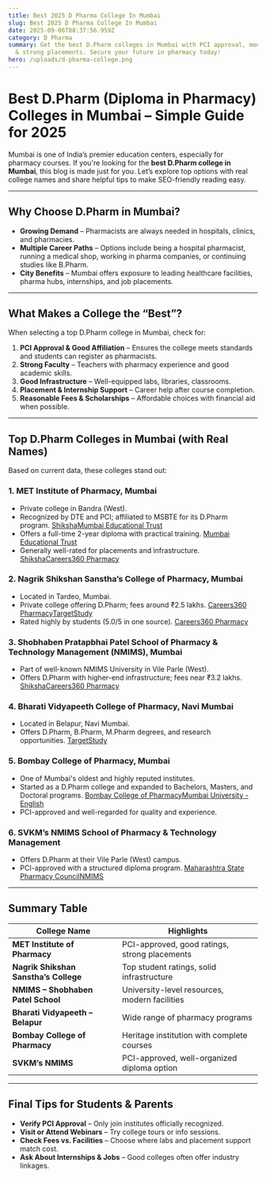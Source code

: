 ```yaml
---
title: Best 2025 D Pharma College In Mumbai
slug: Best 2025 D Pharma College In Mumbai
date: 2025-09-06T08:37:56.959Z
category: D Pharma
summary: Get the best D.Pharm colleges in Mumbai with PCI approval, modern labs
  & strong placements. Secure your future in pharmacy today!
hero: /uploads/d-pharma-college.png
---
```

<!--StartFragment-->

# Best D.Pharm (Diploma in Pharmacy) Colleges in Mumbai – Simple Guide for 2025

Mumbai is one of India’s premier education centers, especially for pharmacy courses. If you're looking for the **best D.Pharm college in Mumbai**, this blog is made just for you. Let’s explore top options with real college names and share helpful tips to make SEO-friendly reading easy.

- - -

## Why Choose D.Pharm in Mumbai?

* **Growing Demand** – Pharmacists are always needed in hospitals, clinics, and pharmacies.
* **Multiple Career Paths** – Options include being a hospital pharmacist, running a medical shop, working in pharma companies, or continuing studies like B.Pharm.
* **City Benefits** – Mumbai offers exposure to leading healthcare facilities, pharma hubs, internships, and job placements.

- - -

## What Makes a College the “Best”?

When selecting a top D.Pharm college in Mumbai, check for:

1. **PCI Approval & Good Affiliation** – Ensures the college meets standards and students can register as pharmacists.
2. **Strong Faculty** – Teachers with pharmacy experience and good academic skills.
3. **Good Infrastructure** – Well-equipped labs, libraries, classrooms.
4. **Placement & Internship Support** – Career help after course completion.
5. **Reasonable Fees & Scholarships** – Affordable choices with financial aid when possible.

- - -

## Top D.Pharm Colleges in Mumbai (with Real Names)

Based on current data, these colleges stand out:

### 1. **MET Institute of Pharmacy, Mumbai**

* Private college in Bandra (West).
* Recognized by DTE and PCI; affiliated to MSBTE for its D.Pharm program. [Shiksha](https://www.shiksha.com/medicine-health-sciences/pharmacy/colleges/diploma-courses-mumbai-all?utm_source=chatgpt.com)[Mumbai Educational Trust](https://www.met.edu/institute/institute_of_pharmacy/DPharm?utm_source=chatgpt.com)
* Offers a full-time 2-year diploma with practical training. [Mumbai Educational Trust](https://www.met.edu/institute/institute_of_pharmacy/DPharm?utm_source=chatgpt.com)
* Generally well-rated for placements and infrastructure. [Shiksha](https://www.shiksha.com/medicine-health-sciences/pharmacy/colleges/diploma-courses-mumbai-all?utm_source=chatgpt.com)[Careers360 Pharmacy](https://pharmacy.careers360.com/colleges/list-of-diploma-pharmacy-colleges-in-mumbai?utm_source=chatgpt.com)

### 2. **Nagrik Shikshan Sanstha’s College of Pharmacy, Mumbai**

* Located in Tardeo, Mumbai.
* Private college offering D.Pharm; fees around ₹2.5 lakhs. [Careers360 Pharmacy](https://pharmacy.careers360.com/colleges/list-of-diploma-pharmacy-colleges-in-mumbai?utm_source=chatgpt.com)[TargetStudy](https://targetstudy.com/colleges/dpharma-diploma-colleges-in-mumbai.html?utm_source=chatgpt.com)
* Rated highly by students (5.0/5 in one source). [Careers360 Pharmacy](https://pharmacy.careers360.com/colleges/list-of-diploma-pharmacy-colleges-in-mumbai?utm_source=chatgpt.com)

### 3. **Shobhaben Pratapbhai Patel School of Pharmacy & Technology Management (NMIMS), Mumbai**

* Part of well-known NMIMS University in Vile Parle (West).
* Offers D.Pharm with higher-end infrastructure; fees near ₹3.2 lakhs. [Shiksha](https://www.shiksha.com/medicine-health-sciences/pharmacy/colleges/diploma-courses-mumbai-all?utm_source=chatgpt.com)[Careers360 Pharmacy](https://pharmacy.careers360.com/colleges/list-of-diploma-pharmacy-colleges-in-mumbai?utm_source=chatgpt.com)

### 4. **Bharati Vidyapeeth College of Pharmacy, Navi Mumbai**

* Located in Belapur, Navi Mumbai.
* Offers D.Pharm, B.Pharm, M.Pharm degrees, and research opportunities. [TargetStudy](https://targetstudy.com/colleges/dpharma-diploma-colleges-in-mumbai.html?utm_source=chatgpt.com)

### 5. **Bombay College of Pharmacy, Mumbai**

* One of Mumbai's oldest and highly reputed institutes.
* Started as a D.Pharm college and expanded to Bachelors, Masters, and Doctoral programs. [Bombay College of Pharmacy](https://www.bcp.edu.in/?utm_source=chatgpt.com)[Mumbai University - English](https://old.mu.ac.in/wp-content/uploads/2017/05/Pharmacy-CAP-Cluster-List.pdf?utm_source=chatgpt.com)
* PCI-approved and well-regarded for quality and experience.

### 6. **SVKM’s NMIMS School of Pharmacy & Technology Management**

* Offers D.Pharm at their Vile Parle (West) campus.
* PCI-approved with a structured diploma program. [Maharashtra State Pharmacy Council](https://mspcindia.org/Download/Docs/pci%20approved%20diploma%20colleges.pdf?utm_source=chatgpt.com)[NMIMS](https://www.nmims.edu/diploma-certificate-pharmacy?utm_source=chatgpt.com)

- - -

## Summary Table

| College Name                          | Highlights                                    |
| ------------------------------------- | --------------------------------------------- |
| **MET Institute of Pharmacy**         | PCI-approved, good ratings, strong placements |
| **Nagrik Shikshan Sanstha’s College** | Top student ratings, solid infrastructure     |
| **NMIMS – Shobhaben Patel School**    | University-level resources, modern facilities |
| **Bharati Vidyapeeth – Belapur**      | Wide range of pharmacy programs               |
| **Bombay College of Pharmacy**        | Heritage institution with complete courses    |
| **SVKM’s NMIMS**                      | PCI-approved, well-organized diploma option   |

- - -

## Final Tips for Students & Parents

* **Verify PCI Approval** – Only join institutes officially recognized.
* **Visit or Attend Webinars** – Try college tours or info sessions.
* **Check Fees vs. Facilities** – Choose where labs and placement support match cost.
* **Ask About Internships & Jobs** – Good colleges often offer industry linkages.

<!--EndFragment-->